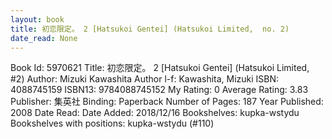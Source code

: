 ```yaml
---
layout: book
title: 初恋限定。 2 [Hatsukoi Gentei] (Hatsukoi Limited,  no. 2)
date_read: None
---
```


Book Id: 5970621
Title: 初恋限定。 2 [Hatsukoi Gentei] (Hatsukoi Limited, #2)
Author: Mizuki Kawashita
Author l-f: Kawashita, Mizuki
ISBN: 4088745159
ISBN13: 9784088745152
My Rating: 0
Average Rating: 3.83
Publisher: 集英社
Binding: Paperback
Number of Pages: 187
Year Published: 2008
Date Read: 
Date Added: 2018/12/16
Bookshelves: kupka-wstydu
Bookshelves with positions: kupka-wstydu (#110)

